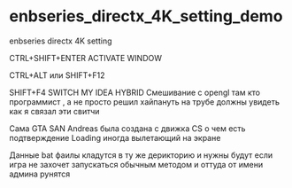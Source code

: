 # enbseries_directx_4K_setting_demo
enbseries directx 4K setting

CTRL+SHIFT+ENTER ACTIVATE WINDOW

CTRL+ALT или SHIFT+F12

SHIFT+F4 SWITCH MY IDEA HYBRID Смешивание с opengl там кто программист , а не просто решил хайпануть на трубе должны увидеть как я связал эти свитчи

Сама GTA SAN Andreas была создана с движка CS о чем есть подтверждение Loading иногда вылетающий на экране

Данные bat фаилы кладутся в ту же дерикторию и нужны будут если игра не захочет запускаться обычным методом и оттуда от имени админа рунятся
